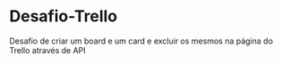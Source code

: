 # Desafio-Trello
Desafio de criar um board e um card e excluir os mesmos na página do Trello através de API
